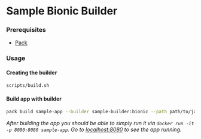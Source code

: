 # Sample Bionic Builder

### Prerequisites
* [Pack](https://buildpacks.io/docs/install-pack/)

### Usage

#### Creating the builder

```bash
scripts/build.sh
```

#### Build app with builder

```bash
pack build sample-app --builder sample-builder:bionic --path path/to/jar
```

_After building the app you should be able to simply run it via `docker run -it -p 8080:8080 sample-app`.
Go to [localhost:8080](http://localhost:8080) to see the app running._
